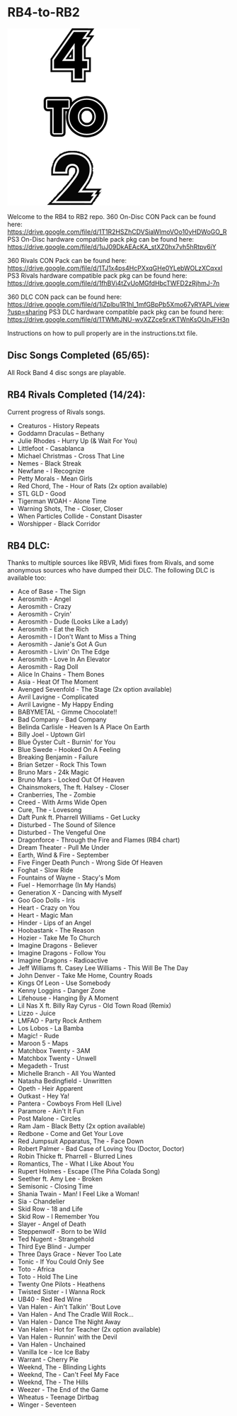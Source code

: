# RB4-to-RB2
![RB4toRB2](https://raw.githubusercontent.com/C0Assassin/RB4-to-RB2/main/4to2.png)


Welcome to the RB4 to RB2 repo.
360 On-Disc CON Pack can be found here: https://drive.google.com/file/d/1T1R2HSZhCDVSiaWlmoVOo10yHDWoGO_R
PS3 On-Disc hardware compatible pack pkg can be found here: https://drive.google.com/file/d/1uJ09DkAEAcKA_stXZ0hx7vh5hRtpv6iY

360 Rivals CON Pack can be found here: https://drive.google.com/file/d/1TJ1x4ps4HcPXxqGHe0YLebWOLzXCqxxI
PS3 Rivals hardware compatible pack pkg can be found here: https://drive.google.com/file/d/1fhBVi4tZvUoMGfdHbcTWFD2zRjhmJ-7n

360 DLC CON pack can be found here: https://drive.google.com/file/d/1iZplbu1R1hI_1mfGBpPb5Xmo67yRYAPL/view?usp=sharing
PS3 DLC hardware compatible pack pkg can be found here: https://drive.google.com/file/d/1TWMtJNU-wvXZZce5rxKTWnKsOUnJFH3n



Instructions on how to pull properly are in the instructions.txt file.

## Disc Songs Completed (65/65):
All Rock Band 4 disc songs are playable.

## RB4 Rivals Completed (14/24):
Current progress of Rivals songs.
*  Creaturos - History Repeats
*  Goddamn Draculas – Bethany
*  Julie Rhodes - Hurry Up (& Wait For You)
*  Littlefoot - Casablanca
*  Michael Christmas - Cross That Line
*  Nemes - Black Streak
*  Newfane - I Recognize
*  Petty Morals - Mean Girls
*  Red Chord, The - Hour of Rats (2x option available)
*  STL GLD - Good
*  Tigerman WOAH - Alone Time
*  Warning Shots, The - Closer, Closer
*  When Particles Collide - Constant Disaster
*  Worshipper - Black Corridor

## RB4 DLC:
Thanks to multiple sources like RBVR, Midi fixes from Rivals, and some anonymous sources who have dumped their DLC. The following DLC is available too:
*  Ace of Base - The Sign
*  Aerosmith - Angel
*  Aerosmith - Crazy
*  Aerosmith - Cryin'
*  Aerosmith - Dude (Looks Like a Lady)
*  Aerosmith - Eat the Rich
*  Aerosmith - I Don't Want to Miss a Thing
*  Aerosmith - Janie's Got A Gun
*  Aerosmith - Livin' On The Edge
*  Aerosmith - Love In An Elevator
*  Aerosmith - Rag Doll
*  Alice In Chains - Them Bones
*  Asia - Heat Of The Moment
*  Avenged Sevenfold - The Stage (2x option available)
*  Avril Lavigne - Complicated
*  Avril Lavigne - My Happy Ending
*  BABYMETAL - Gimme Chocolate!!
*  Bad Company - Bad Company
*  Belinda Carlisle - Heaven Is A Place On Earth
*  Billy Joel - Uptown Girl
*  Blue Öyster Cult - Burnin' for You
*  Blue Swede - Hooked On A Feeling
*  Breaking Benjamin - Failure
*  Brian Setzer - Rock This Town
*  Bruno Mars - 24k Magic
*  Bruno Mars - Locked Out Of Heaven
*  Chainsmokers, The ft. Halsey - Closer
*  Cranberries, The - Zombie
*  Creed - With Arms Wide Open
*  Cure, The - Lovesong
*  Daft Punk ft. Pharrell Williams - Get Lucky
*  Disturbed - The Sound of Silence
*  Disturbed - The Vengeful One
*  Dragonforce - Through the Fire and Flames (RB4 chart)
*  Dream Theater - Pull Me Under
*  Earth, Wind & Fire - September
*  Five Finger Death Punch - Wrong Side Of Heaven
*  Foghat - Slow Ride
*  Fountains of Wayne - Stacy's Mom
*  Fuel - Hemorrhage (In My Hands)
*  Generation X - Dancing with Myself
*  Goo Goo Dolls - Iris
*  Heart - Crazy on You
*  Heart - Magic Man
*  Hinder - Lips of an Angel
*  Hoobastank - The Reason
*  Hozier - Take Me To Church
*  Imagine Dragons - Believer
*  Imagine Dragons - Follow You
*  Imagine Dragons - Radioactive
*  Jeff Williams ft. Casey Lee Williams - This Will Be The Day
*  John Denver - Take Me Home, Country Roads
*  Kings Of Leon - Use Somebody
*  Kenny Loggins - Danger Zone
*  Lifehouse - Hanging By A Moment
*  Lil Nas X ft. Billy Ray Cyrus - Old Town Road (Remix)
*  Lizzo - Juice
*  LMFAO - Party Rock Anthem
*  Los Lobos - La Bamba
*  Magic! - Rude
*  Maroon 5 - Maps
*  Matchbox Twenty - 3AM
*  Matchbox Twenty - Unwell
*  Megadeth - Trust
*  Michelle Branch - All You Wanted
*  Natasha Bedingfield - Unwritten
*  Opeth - Heir Apparent
*  Outkast - Hey Ya!
*  Pantera - Cowboys From Hell (Live)
*  Paramore - Ain't It Fun
*  Post Malone - Circles
*  Ram Jam - Black Betty (2x option available)
*  Redbone - Come and Get Your Love
*  Red Jumpsuit Apparatus, The - Face Down
*  Robert Palmer - Bad Case of Loving You (Doctor, Doctor)
*  Robin Thicke ft. Pharrell - Blurred Lines
*  Romantics, The - What I Like About You
*  Rupert Holmes - Escape (The Piña Colada Song)
*  Seether ft. Amy Lee - Broken
*  Semisonic - Closing Time
*  Shania Twain - Man! I Feel Like a Woman!
*  Sia - Chandelier
*  Skid Row - 18 and Life
*  Skid Row - I Remember You
*  Slayer - Angel of Death
*  Steppenwolf - Born to be Wild
*  Ted Nugent - Strangehold
*  Third Eye Blind - Jumper
*  Three Days Grace - Never Too Late
*  Tonic - If You Could Only See
*  Toto - Africa
*  Toto - Hold The Line
*  Twenty One Pilots - Heathens
*  Twisted Sister - I Wanna Rock
*  UB40 - Red Red Wine
*  Van Halen - Ain't Talkin' 'Bout Love
*  Van Halen - And The Cradle Will Rock...
*  Van Halen - Dance The Night Away
*  Van Halen - Hot for Teacher (2x option available)
*  Van Halen - Runnin' with the Devil
*  Van Halen - Unchained
*  Vanilla Ice - Ice Ice Baby
*  Warrant - Cherry Pie
*  Weeknd, The - Blinding Lights
*  Weeknd, The - Can't Feel My Face
*  Weeknd, The - The Hills
*  Weezer - The End of the Game
*  Wheatus - Teenage Dirtbag
*  Winger - Seventeen
